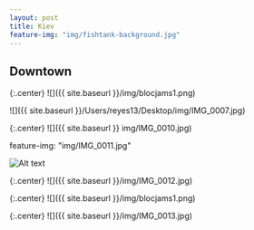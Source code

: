 ```yaml
---
layout: post
title: Kiev
feature-img: "img/fishtank-background.jpg"
---
```


## Downtown

{:.center}
![]({{ site.baseurl }}/img/blocjams1.png)

![]({{ site.baseurl }}/Users/reyes13/Desktop/img/IMG_0007.jpg)

{:.center}
![]({{ site.baseurl }} img/IMG_0010.jpg)

feature-img: "img/IMG_0011.jpg"

![Alt text](/img/IMG_0010.jpg)

{:.center}
![]({{ site.baseurl }}/img/IMG_0012.jpg)

{:.center}
![]({{ site.baseurl }}/img/blocjams1.png)

{:.center}
![]({{ site.baseurl }}/img/IMG_0013.jpg)
